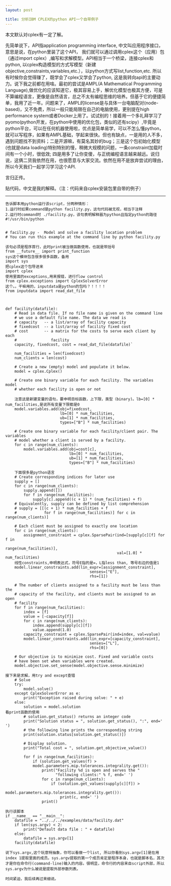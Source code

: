 ```yaml
---
layout: post

title: 分析IBM CPLEX的python API一个自带例子
---
```

本文默认对cplex有一定了解。

先简单说下，API指application programming interface, 中文叫应用程序接口，意思是说，在python里装了这个API， 我们就可以通过调用cplex这个（应用）包（通过import cplex）,编写和求解模型。API相当于一个桥梁，连接cplex和python, 以cplex构造模型的方式写模型（新建objective,constraints,variables,etc.），以python方式写list,function,etc. 所以有时候你会觉得赚了，既学会了cplex又学会了python, 这是我转向api的主要动力。说下我之前都在用啥。最初的尝试是AMPL(A Mathematical Programming Language),做优化的应该知道它，极其容易上手，解优化模型也极其方便，可是不算编程语言，更像是自然语言，总之不太有编程思维的培养。但基于它的便捷简单，我用了近一年。问题来了，AMPL的license是与具体一台电脑配对(node-based)，又不免费，所以一般只能局限在自己的电脑使用，更别提在high performance system或者Docker上用了。试试别的！接着用一个多礼拜学习了pyomo(python开发，在python中使用的优化包，类似的还有scipy）,毕竟是python平台，可以在任何机器使用啦，优点是简单易学，可以不怎么懂python，就可以写程序，如果有AMPL基础，学起来很快。但也有缺点，一是用的人不多，遇到问题找不到资料；二是开源嘛，有莫名其妙的bug；三是这个包初始化模型(也就是data loading)特别特别的慢，稍微大规模的问题，一条constraint加载时间有一个小时，很低效; 四是用多了让你变傻，与正统编程语言越来越远。说归说，这俩二货我依然在用，也很愿意与大家交流。依然在用不是放弃尝试的理由，所以今天我们一起学习学习这个API.

言归正传。

贴代码，中文是我的解释。（注：代码来自cplex安装包里自带的例子）

----
	
	告诉脚本用python运行该script，分两种情形：
	1.运行时如果command是python facility.py，这句代码被无视，相当于注释
	2.运行时command时 ./facility.py，该句表明解释器为python且指定python的路径
	#!/usr/bin/python

	
	# facility.py -  Model and solve a facility location problem
	# You can run this example at the command line by python facility.py 

	该句必须是程序首行，此时print被当做函数使用，也就是带括号
	from __future__ import print_function
	sys这个模块包含很多很多函数，备用
	import sys
	把cplex这个包导进来
	import cplex
	使用里面的exceptions,用来报错，进行flow control
	from cplex.exceptions import CplexSolverError
	这个。。干嘛用的，inputdata是python的包吗？！！！！
	from inputdata import read_dat_file



	def facility(datafile):
    	# Read in data file. If no file name is given on the command line
    	# we use a default file name. The data we read is
    	# capacity   -- a list/array of facility capacity
    	# fixedcost  -- a list/array of facility fixed cost
    	# cost       -- a matrix for the costs to serve each client by each
    	#               facility
    	capacity, fixedcost, cost = read_dat_file(datafile)`

	    num_facilities = len(fixedcost)
	    num_clients = len(cost)
	
	    # Create a new (empty) model and populate it below.
	    model = cplex.Cplex()
	
	    # Create one binary variable for each facility. The variables model
	    # whether each facility is open or not
	
		注意这是新建变量的语句，要申明目标函数，上下限，类型（binary)。lb=[0] * num_facilities,是说所有变量下限都是0
	    model.variables.add(obj=fixedcost,
	                        lb=[0] * num_facilities,
	                        ub=[1] * num_facilities,
	                        types=["B"] * num_facilities)
	
	    # Create one binary variable for each facility/client pair. The variables
	    # model whether a client is served by a facility.
	    for c in range(num_clients):
	        model.variables.add(obj=cost[c],
	                            lb=[0] * num_facilities,
	                            ub=[1] * num_facilities,
	                            types=["B"] * num_facilities)
	
		下面很多是python语言
	    # Create corresponding indices for later use
	    supply = []
	    for c in range(num_clients):
	        supply.append([])
	        for f in range(num_facilities):
	            supply[c].append((c + 1) * (num_facilities) + f)
	    # Equivalently, supply can be defined by list comprehension
	    # supply = [[(c + 1) * num_facilities + f
	    #            for f in range(num_facilities)] for c in range(num_clients)]
	
	    # Each client must be assigned to exactly one location
	    for c in range(num_clients):
	        assignment_constraint = cplex.SparsePair(ind=[supply[c][f] for f in
	                                                      range(num_facilities)],
	                                                 val=[1.0] * num_facilities)						 
		线性constraints,申明表达式，符号E指的是=，L指less than, 等号右边的值是1	        
		model.linear_constraints.add(lin_expr=[assignment_constraint],
	                                     senses=["E"],
	                                     rhs=[1])
	
	    # The number of clients assigned to a facility must be less than the
	    # capacity of the facility, and clients must be assigned to an open
	    # facility
	    for f in range(num_facilities):
	        index = [f]
	        value = [-capacity[f]]
	        for c in range(num_clients):
	            index.append(supply[c][f])
	            value.append(1.0)
	        capacity_constraint = cplex.SparsePair(ind=index, val=value)
	        model.linear_constraints.add(lin_expr=[capacity_constraint],
	                                     senses=["L"],
	                                     rhs=[0])
	
	    # Our objective is to minimize cost. Fixed and variable costs
	    # have been set when variables were created.
	    model.objective.set_sense(model.objective.sense.minimize)
	
	接下来是求解，用try and except查错
	    # Solve
	    try:
	        model.solve()
	    except CplexSolverError as e:
	        print("Exception raised during solve: " + e)
	    else:
	        solution = model.solution
	看print函数的使用
	        # solution.get_status() returns an integer code
	        print("Solution status = ", solution.get_status(), ":", end=' ')
	        # the following line prints the corresponding string
	        print(solution.status[solution.get_status()])
	
	        # Display solution.
	        print("Total cost = ", solution.get_objective_value())
	
	        for f in range(num_facilities):
	            if (solution.get_values(f) >                    
				model.parameters.mip.tolerances.integrality.get()):
	                print("Facility %d is open and serves the "
	                      "following clients:" % f, end=' ')
	                for c in range(num_clients):
	                    if (solution.get_values(supply[c][f]) >
          				model.parameters.mip.tolerances.integrality.get()):
	                        print(c, end=' ')
	                print()

	执行该脚本
	if __name__ == "__main__":
	    datafile = "../../../examples/data/facility.dat"
	    if len(sys.argv) < 2:
	        print("Default data file : " + datafile)
	    else:
	        datafile = sys.argv[1]
	    facility(datafile)

	说下sys.argv,这个玩意特抽象，你可以看做一个list, 所以你看到sys.argv[1]是在用index 1提取里面的成员。sys.argv提取的第一个成员肯定是程序本身，也就是脚本名，其次才是你在命令行(command-line)输入的内容。很明显，命令行的内容来自script外部，所以sys.argv为什么被说是提取外部参数列表。
	
	时间紧迫，我后续再过来细说。





















